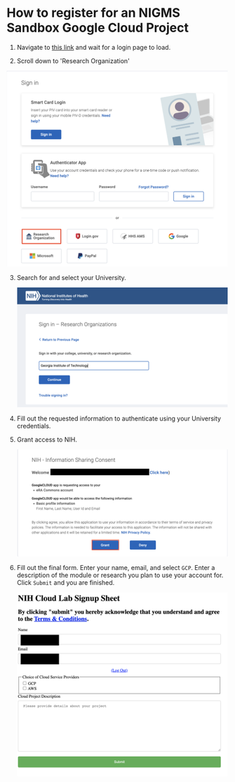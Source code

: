 # How to register for an NIGMS Sandbox Google Cloud Project

1. Navigate to [this link](https://nih-cloudlab.firebaseapp.com/NIGMS) and wait for a login page to load.

2. Scroll down to 'Research Organization'

  ![initial nih login page](/images/1_NIH_login.png)

3. Search for and select your University.

   ![University Search](/images/2_input_university.png)

4. Fill out the requested information to authenticate using your University credentials.

5. Grant access to NIH. 

   ![Grant Access](/images/3_grant_access.png)

6. Fill out the final form. Enter your name, email, and select `GCP`. Enter a description of the module or research you plan to use your account for. Click `Submit` and you are finished.

   ![Final Form](/images/4_final_form.png)
